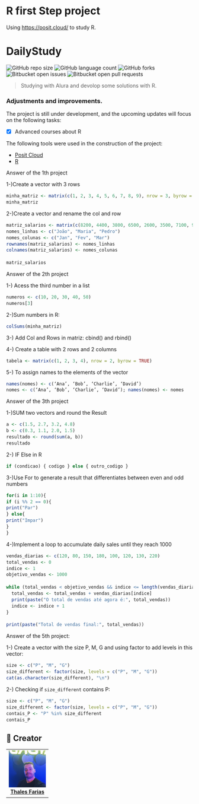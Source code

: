 # R first Step project
Using https://posit.cloud/ to study R.



# DailyStudy

![GitHub repo size](https://img.shields.io/github/repo-size/iuricode/README-template?style=for-the-badge)
![GitHub language count](https://img.shields.io/github/languages/count/iuricode/README-template?style=for-the-badge)
![GitHub forks](https://img.shields.io/github/forks/iuricode/README-template?style=for-the-badge)
![Bitbucket open issues](https://img.shields.io/bitbucket/issues/iuricode/README-template?style=for-the-badge)
![Bitbucket open pull requests](https://img.shields.io/bitbucket/pr-raw/iuricode/README-template?style=for-the-badge)



> Studying with Alura and devolop some solutions with R.

### Adjustments and improvements.

The project is still under development, and the upcoming updates will focus on the following tasks:

- [x] Advanced courses about R

The following tools were used in the construction of the project:

- [Posit Cloud](<https://posit.cloud/>)
- [R](<https://www.r-project.org/>)

Answer of the 1th project

1-)Create a vector with 3 rows
```R
minha_matriz <- matrix(c(1, 2, 3, 4, 5, 6, 7, 8, 9), nrow = 3, byrow = TRUE)
minha_matriz
```
2-)Create a vector and rename the col and row
```R
matriz_salarios <- matrix(c(8200, 4400, 3800, 6500, 2600, 3500, 7100, 9000, 5200), nrow = 3, byrow = TRUE)
nomes_linhas <- c("João", "Maria", "Pedro")
nomes_colunas <- c("Jan", "Fev", "Mar")
rownames(matriz_salarios) <- nomes_linhas
colnames(matriz_salarios) <- nomes_colunas

matriz_salarios

```
Answer of the 2th project

1-) Acess the third number in a list
```R
numeros <- c(10, 20, 30, 40, 50)
numeros[3]
```
2-)Sum numbers in R:
```R
colSums(minha_matriz)
```
3-) Add Col and Rows in matriz: cbind() and rbind()

4-) Create a table with 2 rows and 2 columns
```R
tabela <- matrix(c(1, 2, 3, 4), nrow = 2, byrow = TRUE)
```
5-) To assign names to the elements of the vector 
```R
names(nomes) <- c(‘Ana’, ‘Bob’, ‘Charlie’, ‘David’)
nomes <- c(‘Ana’, ‘Bob’, ‘Charlie’, ‘David’); names(nomes) <- nomes
```

Answer of the 3th project

1-)SUM two vectors and round the Result

```R
a <- c(1.5, 2.7, 3.2, 4.8)
b <- c(0.3, 1.1, 2.0, 1.5)
resultado <- round(sum(a, b))
resultado
```
2-) IF Else in R
```R
if (condicao) { codigo } else { outro_codigo }
```

3-)Use For to generate a result that differentiates between even and odd numbers
```R
for(i in 1:10){
if (i %% 2 == 0){
print("Par")
} else{
print("Impar")
}
}
```

4-)Implement a loop to accumulate daily sales until they reach 1000
```R
vendas_diarias <- c(120, 80, 150, 180, 100, 120, 130, 220)
total_vendas <- 0
indice <- 1
objetivo_vendas <- 1000

while (total_vendas < objetivo_vendas && indice <= length(vendas_diarias)) {
  total_vendas <- total_vendas + vendas_diarias[indice]
  print(paste("O total de vendas até agora é:", total_vendas))
  indice <- indice + 1
}

print(paste("Total de vendas final:", total_vendas))
```

Answer of the 5th project:

1-) Create a vector with the size P, M, G and using factor to add levels in this vector:
```R
size <- c("P", "M", "G")
size_different <- factor(size, levels = c("P", "M", "G"))
cat(as.character(size_different), "\n")
```

2-) Checking if `size_different` contains P:
```R
size <- c("P", "M", "G")
size_different <- factor(size, levels = c("P", "M", "G"))
contais_P <- "P" %in% size_different
contais_P
```

## 🤝 Creator

<table>
  <tr>
    <td align="center">
      <a href="#" title="Thales Farias">
        <img src="IMG_20230429_211838_511.jpg" width="100" alt="Foto do Thales Farias no GitHub"/><br>
        <sub>
          <b><a href="https://www.linkedin.com/in/thalesfreirefarias/" target="_blank">Thales Farias</b>
        </sub>
      </a>
    </td>
  </tr>
</table>

